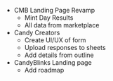 - CMB Landing Page Revamp
	- Mint Day Results
	- All data from marketplace
- Candy Creators 
	- Create UI/UX of form
	- Upload responses to sheets
	- Add details from outline
- CandyBlinks Landing page
	- Add roadmap

